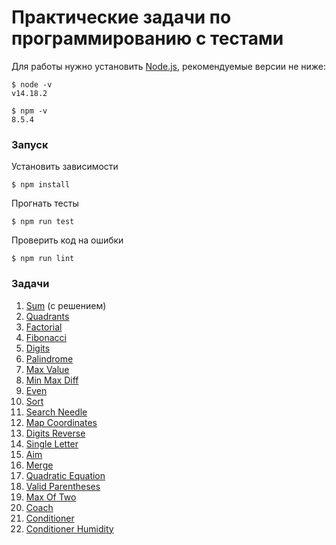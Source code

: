# Практические задачи по программированию c тестами

Для работы нужно установить [Node.js](https://nodejs.org/), рекомендуемые версии не ниже:
```
$ node -v
v14.18.2

$ npm -v
8.5.4
```

### Запуск

Установить зависимости
```
$ npm install
```

Прогнать тесты
```
$ npm run test
```

Проверить код на ошибки
```
$ npm run lint
```

### Задачи

1. [Sum](src/sum/index.md) (с решением)
1. [Quadrants](src/quadrants/index.md)
1. [Factorial](src/factorial/index.md)
1. [Fibonacci](src/fibonacci/index.md)
1. [Digits](src/digits/index.md)
1. [Palindrome](src/palindrome/index.md)
1. [Max Value](src/max-value/index.md)
1. [Min Max Diff](src/min-max-diff/index.md)
1. [Even](src/even/index.md)
1. [Sort](src/sort/index.md)
1. [Search Needle](src/search-needle/index.md)
1. [Map Coordinates](src/map-coordinates/index.md)
1. [Digits Reverse](src/digits-reverse/index.md)
1. [Single Letter](src/single-letter/index.md)
1. [Aim](src/aim/index.md)
1. [Merge](src/merge/index.md)
1. [Quadratic Equation](src/quadratic-equation/index.md)
1. [Valid Parentheses](src/valid-parentheses/index.md)
1. [Max Of Two](src/max-of-two/index.md)
1. [Coach](src/coach/index.md)
1. [Conditioner](src/conditioner/index.md)
1. [Conditioner Humidity](src/conditioner-humidity/index.md)
